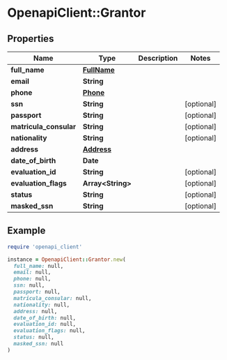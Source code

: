 # OpenapiClient::Grantor

## Properties

| Name | Type | Description | Notes |
| ---- | ---- | ----------- | ----- |
| **full_name** | [**FullName**](FullName.md) |  |  |
| **email** | **String** |  |  |
| **phone** | [**Phone**](Phone.md) |  |  |
| **ssn** | **String** |  | [optional] |
| **passport** | **String** |  | [optional] |
| **matricula_consular** | **String** |  | [optional] |
| **nationality** | **String** |  | [optional] |
| **address** | [**Address**](Address.md) |  |  |
| **date_of_birth** | **Date** |  |  |
| **evaluation_id** | **String** |  | [optional] |
| **evaluation_flags** | **Array&lt;String&gt;** |  | [optional] |
| **status** | **String** |  | [optional] |
| **masked_ssn** | **String** |  | [optional] |

## Example

```ruby
require 'openapi_client'

instance = OpenapiClient::Grantor.new(
  full_name: null,
  email: null,
  phone: null,
  ssn: null,
  passport: null,
  matricula_consular: null,
  nationality: null,
  address: null,
  date_of_birth: null,
  evaluation_id: null,
  evaluation_flags: null,
  status: null,
  masked_ssn: null
)
```

